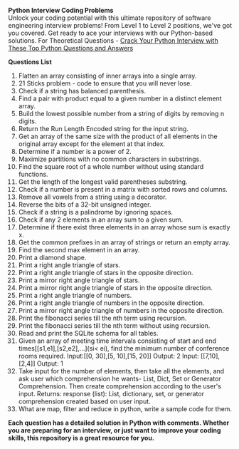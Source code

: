 <b>Python Interview Coding Problems</b><br>
Unlock your coding potential with this ultimate repository of software engineering interview problems! From Level 1 to Level 2 positions, we've got you covered. Get ready to ace your interviews with our Python-based solutions.
For Theoretical Questions - [Crack Your Python Interview with These Top Python Questions and Answers](https://medium.com/@utkarshshukla.author/crack-your-python-interview-with-these-top-python-questions-and-answers-1de79f373e0f)

<b>Questions List</b>
1. Flatten an array consisting of inner arrays into a single array.
2. 21 Sticks problem - code to ensure that you will never lose. 
3. Check if a string has balanced parenthesis. 
4. Find a pair with product equal to a given number in a distinct element array. 
5. Build the lowest possible number from a string of digits by removing n digits. 
6. Return the Run Length Encoded string for the input string. 
7. Get an array of the same size with the product of all elements in the original array except for the element at that index. 
8. Determine if a number is a power of 2. 
9. Maximize partitions with no common characters in substrings. 
10. Find the square root of a whole number without using standard functions. 
11. Get the length of the longest valid parentheses substring. 
12. Check if a number is present in a matrix with sorted rows and columns. 
13. Remove all vowels from a string using a decorator. 
14. Reverse the bits of a 32-bit unsigned integer. 
15. Check if a string is a palindrome by ignoring spaces. 
16. Check if any 2 elements in an array sum to a given sum. 
17. Determine if there exist three elements in an array whose sum is exactly x. 
18. Get the common prefixes in an array of strings or return an empty array. 
19. Find the second max element in an array. 
20. Print a diamond shape. 
21. Print a right angle triangle of stars. 
22. Print a right angle triangle of stars in the opposite direction. 
23. Print a mirror right angle triangle of stars. 
24. Print a mirror right angle triangle of stars in the opposite direction. 
25. Print a right angle triangle of numbers. 
26. Print a right angle triangle of numbers in the opposite direction. 
27. Print a mirror right angle triangle of numbers in the opposite direction. 
28. Print the fibonacci series till the nth term using recursion. 
29. Print the fibonacci series till the nth term without using recursion. 
30. Read and print the SQLite schema for all tables.
31. Given an array of meeting time intervals consisting of start and end times[[s1,e1],[s2,e2],...](si< ei), find the minimum number of conference rooms required. 
     Input:[[0, 30],[5, 10],[15, 20]]
     Output: 2
     Input: [[7,10],[2,4]]
     Output: 1
32. Take input for the number of elements, then take all the elements, and ask user which comprehension he wants- List,
    Dict, Set or Generator Comprehension. Then create comprehension according to the user's input.
    Returns:
    response (list): List, dictionary, set, or generator comprehension created based on user input.
33. What are map, filter and reduce in python, write a sample code for them.

<b>Each question has a detailed solution in Python with comments. Whether you are preparing for an interview, or just want to improve your coding skills, this repository is a great resource for you.</b>
